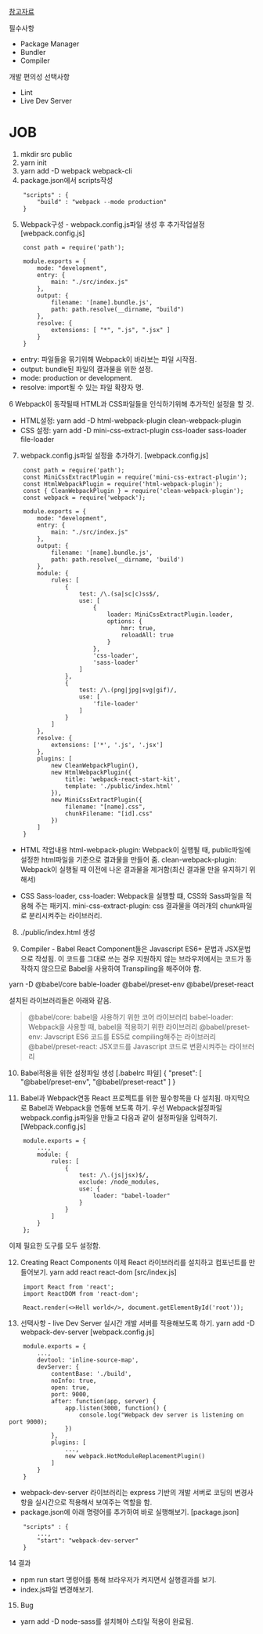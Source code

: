 [참고자료](https://velog.io/@yesdoing/%EB%82%B4%EB%A7%98%EB%8C%80%EB%A1%9C-%EB%A6%AC%EC%95%A1%ED%8A%B8-A-to-Z-1-9pjwz1o6ai#getting-started)


필수사항
- Package Manager
- Bundler
- Compiler

개발 편의성 선택사항
- Lint
- Live Dev Server


# JOB

1. mkdir src public
2. yarn init
3. yarn add -D webpack webpack-cli
4. package.json에서 scripts작성
```
	"scripts" : {
		"build" : "webpack --mode production"
	}
```
5. Webpack구성 - webpack.config.js파일 생성 후 추가작업설정
[webpack.config.js]
```
	const path = require('path');

	module.exports = {
		mode: "development",
		entry: {
			main: "./src/index.js"
		},
		output: {
			filename: '[name].bundle.js',
			path: path.resolve(__dirname, "build")
		},
		resolve: {
			extensions: [ "*", ".js", ".jsx" ]
		}
	}
```
- entry: 파일들을 묶기위해 Webpack이 바라보는 파일 시작점.
- output: bundle된 파일의 결과물을 위한 설정.
- mode: production or development.
- resolve: import될 수 있는 파일 확장자 명.

6 Webpack이 동작될때 HTML과 CSS파일들을 인식하기위해 추가적인 설정을 할 것.
- HTML설정: yarn add -D html-webpack-plugin clean-webpack-plugin
- CSS 설정: yarn add -D mini-css-extract-plugin css-loader sass-loader file-loader

7. webpack.config.js파일 설정을 추가하기.
[webpack.config.js]
```
	const path = require('path');
	const MiniCssExtractPlugin = require('mini-css-extract-plugin');
	const HtmlWebpackPlugin = require('html-webpack-plugin');
	const { CleanWebpackPlugin } = require('clean-webpack-plugin');
	const webpack = require('webpack');

	module.exports = {
		mode: "development",
		entry: {
			main: "./src/index.js"
		},
		output: {
			filename: '[name].bundle.js',
			path: path.resolve(__dirname, 'build')
		},
		module: {
			rules: [
				{
					test: /\.(sa|sc|c)ss$/,
					use: [
						{
							loader: MiniCssExtractPlugin.loader,
							options: {
								hmr: true,
								reloadAll: true
							}
						},
						'css-loader',
						'sass-loader'
					]
				},
				{
					test: /\.(png|jpg|svg|gif)/,
					use: [
						'file-loader'
					]
				}
			]
		},
		resolve: {
			extensions: ['*', '.js', '.jsx']
		},
		plugins: [
			new CleanWebpackPlugin(),
			new HtmlWebpackPlugin({
				title: 'webpack-react-start-kit',
				template: './public/index.html'
			}),
			new MiniCssExtractPlugin({
				filename: "[name].css",
				chunkFilename: "[id].css"
			})
		]
	}
```
- HTML 작업내용
html-webpack-plugin: Webpack이 실행될 때, public파일에 설정한 html파일을 기준으로 결과물을 만들어 줌.
clean-webpack-plugin: Webpack이 실행될 때 이전에 나온 결과물을 제거함(최신 결과물 만을 유지하기 위해서)

- CSS
Sass-loader, css-loader: Webpack을 실행할 떄, CSS와 Sass파일을 적용해 주는 패키지.
mini-css-extract-plugin: css 결과물을 여러개의 chunk파일로 분리시켜주는 라이브러리.

8. ./public/index.html 생성

9. Compiler - Babel
React Component들은 Javascript ES6+ 문법과 JSX문법으로 작성됨.
이 코드를 그대로 쓰는 경우 지원하지 않는 브라우저에서는 코드가 동작하지 않으므로 Babel을 사용하여 Transpiling을 해주어야 함.

yarn -D @babel/core bable-loader @babel/preset-env @babel/preset-react

설치된 라이브러리들은 아래와 같음.
> @babel/core: babel을 사용하기 위한 코어 라이브러리
> babel-loader: Webpack을 사용할 때, babel을 적용하기 위한 라이브러리
> @babel/preset-env: Javscript ES6 코드를 ES5로 compiling해주는 라이브러리
> @babel/preset-react: JSX코드를 Javascript 코드로 변환시켜주는 라이브러리

10. Babel적용을 위한 설정파일 생성
[.babelrc 파일]
{
	"preset": [ "@babel/preset-env", "@babel/preset-react" ]
}

11. Babel과 Webpack연동
React 프로젝트를 위한 필수항목을 다 설치됨.
마지막으로 Babel과 Webpack을 연동해 보도록 하기.
우선 Webpack설정파일 webpack.config.js파일을 만들고 다음과 같이 설정파일을 입력하기.
[Webpack.config.js]
```
	module.exports = {
		...,
		module: {
			rules: [
				{
					test: /\.(js|jsx)$/,
					exclude: /node_modules,
					use: {
						loader: "babel-loader"
					}
				}
			]
		}
	};
```
이제 필요한 도구를 모두 설정함.

12. Creating React Components 
이제 React 라이브러리를 설치하고 컴포넌트를 만들어보기.
yarn add react react-dom
[src/index.js]
```
	import React from 'react';
	import ReactDOM from 'react-dom';

	React.render(<>Hell world</>, document.getElementById('root'));
```
13. 선택사항 - live Dev Server
실시간 개발 서버를 적용해보도록 하기.
yarn add -D webpack-dev-server
[webpack.config.js]
```
	module.exports = {
		...,
		devtool: 'inline-source-map',
		devServer: {
			contentBase: './build',
			noInfo: true,
			open: true,
			port: 9000,
			after: function(app, server) {
				app.listen(3000, function() {
					console.log("Webpack dev server is listening on port 9000);
				})
			},
			plugins: [
				...,
				new webpack.HotModuleReplacementPlugin()
			]
		}
	}
```
- webpack-dev-server 라이브러리는 express 기반의 개발 서버로 코딩의 변경사항을 실시간으로 적용해서 보여주는 역할을 함.
- package.json에 아래 명령어를 추가하여 바로 실행해보기.
[package.json]
```
	"scripts" : {
		...,
		"start": "webpack-dev-server"
	}
```
14 결과
- npm run start 명령어를 통해 브라우저가 켜지면서 실행결과를 보기.
- index.js파일 변경해보기.

15. Bug
- yarn add -D node-sass를 설치해야 스타일 적용이 완료됨.